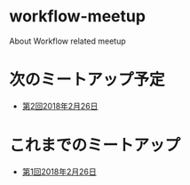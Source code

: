 # workflow-meetup
About Workflow related meetup


# 次のミートアップ予定

* [第2回2018年2月26日](https://github.com/manabuishii/workflow-meetup/wiki/20180329)

# これまでのミートアップ

* [第1回2018年2月26日](https://github.com/manabuishii/workflow-meetup/wiki/20180226)

